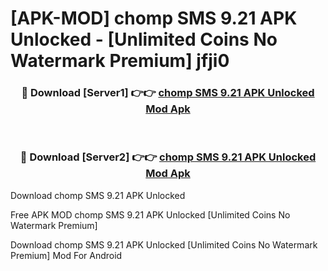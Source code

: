 # [APK-MOD] chomp SMS 9.21 APK Unlocked - [Unlimited Coins No Watermark Premium] jfji0



<div align="center">
<h3>🔴 Download [Server1] 👉👉 <a href="https://momento.my/?title=chomp_SMS_9.21_APK_Unlocked">chomp SMS 9.21 APK Unlocked Mod Apk</a></h3><br>

<h3>🔴 Download [Server2] 👉👉 <a href="https://momento.my/?title=chomp_SMS_9.21_APK_Unlocked">chomp SMS 9.21 APK Unlocked Mod Apk</a></h3>
</div>



Download chomp SMS 9.21 APK Unlocked 

Free APK MOD chomp SMS 9.21 APK Unlocked [Unlimited Coins No Watermark Premium]

Download chomp SMS 9.21 APK Unlocked [Unlimited Coins No Watermark Premium] Mod For Android
